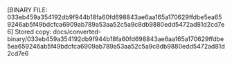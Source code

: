 [BINARY FILE: 033eb459a354192db9f944b18fa60fd698843ae6aa165a170629ffdbe5ea659246ab5f49bdcfca6909ab789a53aa52c5a9c8db9880edd5472ad81d2cd7e6]
Stored copy: docs/converted-binary/033eb459a354192db9f944b18fa60fd698843ae6aa165a170629ffdbe5ea659246ab5f49bdcfca6909ab789a53aa52c5a9c8db9880edd5472ad81d2cd7e6

